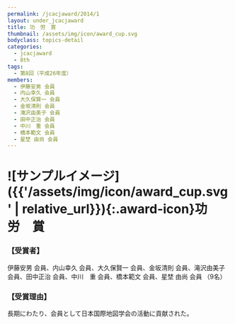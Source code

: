 ```yaml
---
permalink: /jcacjaward/2014/1
layout: under_jcacjaward
title: 功　労　賞
thumbnail: /assets/img/icon/award_cup.svg
bodyclass: topics-detail
categories:
  - jcacjaward
  - 8th
tags:
  - 第8回（平成26年度）
members:
  - 伊藤安男 会員
  - 内山幸久 会員
  - 大久保賢一 会員
  - 金坂清則 会員
  - 滝沢由美子 会員
  - 田中正治 会員
  - 中川　重 会員
  - 橋本範文 会員
  - 星埜 由尚 会員
---
```


# ![サンプルイメージ]({{'/assets/img/icon/award_cup.svg' | relative_url}}){:.award-icon}功　労　賞

### 【受賞者】

伊藤安男 会員、内山幸久 会員、大久保賢一 会員、金坂清則 会員、滝沢由美子 会員、田中正治 会員、中川　重 会員、橋本範文 会員、星埜 由尚 会員 （9名）

### 【受賞理由】

長期にわたり、会員として日本国際地図学会の活動に貢献された。
